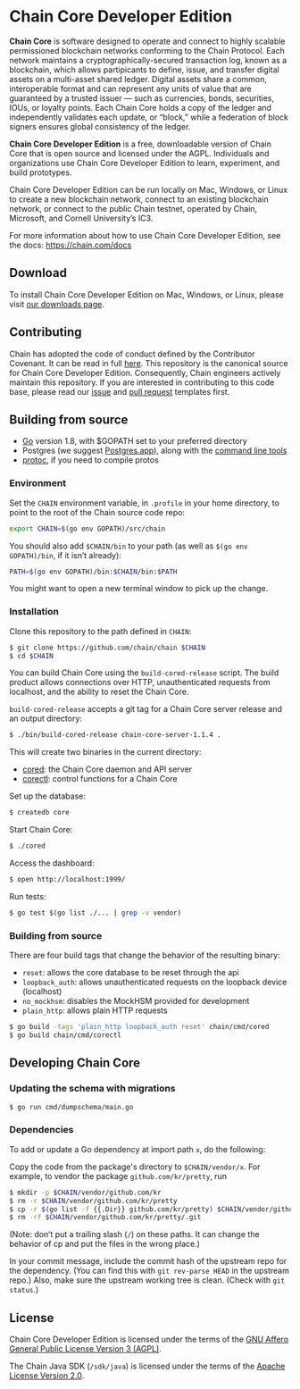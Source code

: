# Chain Core Developer Edition

**Chain Core** is software designed to operate and connect to highly scalable permissioned blockchain networks conforming to the Chain Protocol. Each network maintains a cryptographically-secured transaction log, known as a blockchain, which allows partipicants to define, issue, and transfer digital assets on a multi-asset shared ledger. Digital assets share a common, interoperable format and can represent any units of value that are guaranteed by a trusted issuer — such as currencies, bonds, securities, IOUs, or loyalty points. Each Chain Core holds a copy of the ledger and independently validates each update, or “block,” while a federation of block signers ensures global consistency of the ledger.

**Chain Core Developer Edition** is a free, downloadable version of Chain Core that is open source and licensed under the AGPL. Individuals and organizations use Chain Core Developer Edition to learn, experiment, and build prototypes.

Chain Core Developer Edition can be run locally on Mac, Windows, or Linux to create a new blockchain network, connect to an existing blockchain network, or connect to the public Chain testnet, operated by Chain, Microsoft, and Cornell University’s IC3.

For more information about how to use Chain Core Developer Edition, see the docs: https://chain.com/docs

## Download

To install Chain Core Developer Edition on Mac, Windows, or Linux, please visit [our downloads page](https://chain.com/docs/core/get-started/install).

## Contributing

Chain has adopted the code of conduct defined by the Contributor Covenant. It can be read in full [here](https://github.com/chain/chain/blob/main/CODE_OF_CONDUCT.md).
This repository is the canonical source for Chain Core Developer Edition. Consequently, Chain engineers actively maintain this repository.
If you are interested in contributing to this code base, please read our [issue](https://github.com/chain/chain/blob/main/.github/ISSUE_TEMPLATE.md) and [pull request](https://github.com/chain/chain/blob/main/.github/PULL_REQUEST_TEMPLATE.md) templates first.

## Building from source

* [Go](https://golang.org/doc/install) version 1.8, with $GOPATH set to your
  preferred directory
* Postgres (we suggest [Postgres.app](http://postgresapp.com/)),
  along with the [command line tools](http://postgresapp.com/documentation/cli-tools.html)
* [protoc](https://github.com/google/protobuf#protocol-compiler-installation),
  if you need to compile protos

### Environment

Set the `CHAIN` environment variable, in `.profile` in your home
directory, to point to the root of the Chain source code repo:

```sh
export CHAIN=$(go env GOPATH)/src/chain
```

You should also add `$CHAIN/bin` to your path (as well as
`$(go env GOPATH)/bin`, if it isn’t already):

```sh
PATH=$(go env GOPATH)/bin:$CHAIN/bin:$PATH
```

You might want to open a new terminal window to pick up the change.

### Installation

Clone this repository to the path defined in `CHAIN`:

```sh
$ git clone https://github.com/chain/chain $CHAIN
$ cd $CHAIN
```

You can build Chain Core using the `build-cored-release` script.
The build product allows connections over HTTP, unauthenticated
requests from localhost, and the ability to reset the Chain Core.

`build-cored-release` accepts a git tag for a Chain Core server release and
an output directory:

```sh
$ ./bin/build-cored-release chain-core-server-1.1.4 .
```

This will create two binaries in the current directory:

* [cored](https://chain.com/docs/core/reference/cored): the Chain Core daemon and API server
* [corectl](https://chain.com/docs/core/reference/corectl): control functions for a Chain Core

Set up the database:

```sh
$ createdb core
```

Start Chain Core:

```sh
$ ./cored
```

Access the dashboard:

```sh
$ open http://localhost:1999/
```

Run tests:

```sh
$ go test $(go list ./... | grep -v vendor)
```

### Building from source

There are four build tags that change the behavior of the resulting binary:
  - `reset`: allows the core database to be reset through the api
  - `loopback_auth`: allows unauthenticated requests on the loopback device (localhost)
  - `no_mockhsm`: disables the MockHSM provided for development
  - `plain_http`: allows plain HTTP requests

```sh
$ go build -tags 'plain_http loopback_auth reset' chain/cmd/cored
$ go build chain/cmd/corectl
```

## Developing Chain Core

### Updating the schema with migrations

```sh
$ go run cmd/dumpschema/main.go
```

### Dependencies

To add or update a Go dependency at import path `x`, do the following:

Copy the code from the package's directory
to `$CHAIN/vendor/x`. For example, to vendor the package
`github.com/kr/pretty`, run

```sh
$ mkdir -p $CHAIN/vendor/github.com/kr
$ rm -r $CHAIN/vendor/github.com/kr/pretty
$ cp -r $(go list -f {{.Dir}} github.com/kr/pretty) $CHAIN/vendor/github.com/kr/pretty
$ rm -rf $CHAIN/vendor/github.com/kr/pretty/.git
```

(Note: don’t put a trailing slash (`/`) on these paths.
It can change the behavior of cp and put the files
in the wrong place.)

In your commit message, include the commit hash of the upstream repo
for the dependency. (You can find this with `git rev-parse HEAD` in
the upstream repo.) Also, make sure the upstream working tree is clean.
(Check with `git status`.)

## License

Chain Core Developer Edition is licensed under the terms of the [GNU
Affero General Public License Version 3 (AGPL)](LICENSE).

The Chain Java SDK (`/sdk/java`) is licensed under the terms of the
[Apache License Version 2.0](sdk/java/LICENSE).
